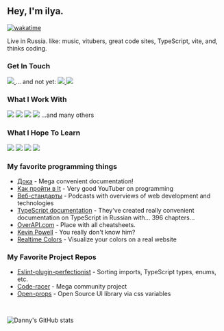 ## Hey, I'm ilya. 
[![wakatime](https://wakatime.com/badge/user/40ddaa60-5640-4cbb-8970-cceddbc65e82.svg)](https://wakatime.com/@40ddaa60-5640-4cbb-8970-cceddbc65e82)

Live in Russia. like: music, vitubers, great code sites, TypeScript, vite, and, thinks coding.

### Get In Touch
<a href="mailto:zateev.connects@gmail.com">
  <img src="https://img.shields.io/badge/Gmail-D14836?style=for-the-badge&logo=gmail&logoColor=white">
</a>
... and not yet:
<a href="https://www.linkedin.com/in/">
  <img src="https://img.shields.io/badge/LinkedIn-gray?style=for-the-badge&logo=linkedin&logoColor=#343541">
</a>
<a href="https://www.youtube.com/watch?v=dQw4w9WgXcQ">
  <img src="https://img.shields.io/badge/portfolio-gray?style=for-the-badge&logo=dev.to&logoColor=#343541">
</a>

### What I Work With
[<img src="https://img.shields.io/badge/TypeScript-3178C6?style=for-the-badge&logo=typescript&logoColor=white">](https://www.typescriptlang.org)
[<img src="https://img.shields.io/badge/React-20232A?style=for-the-badge&logo=react&logoColor=61DAFB">](https://react.dev)
[<img src="https://img.shields.io/badge/HTML5-E34F26?style=for-the-badge&logo=html5&logoColor=white">](https://doka.guide/html/)
<img src="https://img.shields.io/badge/SCSS-d33345?style=for-the-badge&logo=sass&logoColor=fff">
...and many others

### What I Hope To Learn
<img src="https://img.shields.io/badge/japan-日本語-ff0000?style=for-the-badge&logoColor=white"> <img src="https://img.shields.io/badge/UI-Interface-blue?style=for-the-badge&logo=appveyor"> <img src="https://img.shields.io/badge/UX-Experience-blue?style=for-the-badge&logo=appveyor"> <img src="https://img.shields.io/badge/PWA-%20Web%20App-blue?style=for-the-badge&logo=google-chrome">

### My favorite programming things
* [Дока](https://doka.guide) - Mega convenient documentation!
* [Как пройти в It](https://www.youtube.com/@it2138) - Very good YouTuber on programming
* [Веб-стандарты](https://web-standards.ru) - Podcasts with overviews of web development and technologies
* [TypeScript documentation](https://typescript-definitive-guide.ru) - They've created really convenient documentation on TypeScript in Russian with... 396 chapters...
* [OverAPI.com](https://overapi.com) - Place with all cheatsheets.
* [Kevin Powell](https://www.youtube.com/@KevinPowell) - You really don't know him?
* [Realtime Colors](https://realtimecolors.com/) - Visualize your colors on a real website

### My Favorite Project Repos
* <a href="https://github.com/azat-io/eslint-plugin-perfectionist">Eslint-plugin-perfectionist</a> - Sorting imports, TypeScript types, enums, etc.
* <a href="https://github.com/webdevcody/code-racer">Code-racer</a> - Mega community project
* <a href="https://github.com/argyleink/open-props">Open-props</a> - Open Source UI library via css variables
<br>

![Danny's GitHub stats](https://github-readme-stats.vercel.app/api?username=ilyaBaksonyan&show_icons=true&theme=dark)
